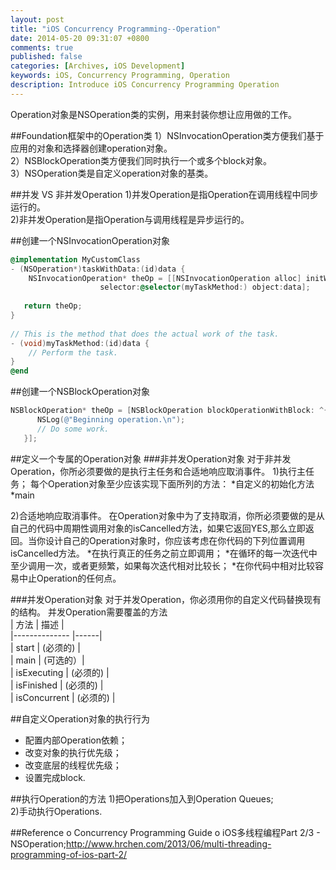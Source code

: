 ```yaml
---
layout: post
title: "iOS Concurrency Programming--Operation"
date: 2014-05-20 09:31:07 +0800
comments: true
published: false
categories: [Archives, iOS Development] 
keywords: iOS, Concurrency Programming, Operation
description: Introduce iOS Concurrency Programming Operation
---
```

Operation对象是NSOperation类的实例，用来封装你想让应用做的工作。

##Foundation框架中的Operation类
1）NSInvocationOperation类方便我们基于应用的对象和选择器创建operation对象。  
2）NSBlockOperation类方便我们同时执行一个或多个block对象。  
3）NSOperation类是自定义operation对象的基类。  

##并发 VS 非并发Operation
1)并发Operation是指Operation在调用线程中同步运行的。  
2)非并发Operation是指Operation与调用线程是异步运行的。

##创建一个NSInvocationOperation对象
``` objective-c
@implementation MyCustomClass
- (NSOperation*)taskWithData:(id)data {
    NSInvocationOperation* theOp = [[NSInvocationOperation alloc] initWithTarget:self
                    selector:@selector(myTaskMethod:) object:data];
 
   return theOp;
}
 
// This is the method that does the actual work of the task.
- (void)myTaskMethod:(id)data {
    // Perform the task.
}
@end
```

##创建一个NSBlockOperation对象
``` objective-c
NSBlockOperation* theOp = [NSBlockOperation blockOperationWithBlock: ^{
      NSLog(@"Beginning operation.\n");
      // Do some work.
   }];
```

##定义一个专属的Operation对象
###非并发Operation对象
对于非并发Operation，你所必须要做的是执行主任务和合适地响应取消事件。
1)执行主任务；
每个Operation对象至少应该实现下面所列的方法：
*自定义的初始化方法
*main

2)合适地响应取消事件。
在Operation对象中为了支持取消，你所必须要做的是从自己的代码中周期性调用对象的isCancelled方法，如果它返回YES,那么立即返回。当你设计自己的Operation对象时，你应该考虑在你代码的下列位置调用isCancelled方法。
*在执行真正的任务之前立即调用；
*在循环的每一次迭代中至少调用一次，或者更频繁，如果每次迭代相对比较长；
*在你代码中相对比较容易中止Operation的任何点。


###并发Operation对象
对于并发Operation，你必须用你的自定义代码替换现有的结构。
并发Operation需要覆盖的方法  
| 方法 			| 描述  |    
|--------------	|------|  
| start			| (必须的) |    
| main			| (可选的）|  
| isExecuting 	| (必须的) |   
| isFinished 	| (必须的) |   
| isConcurrent 	| (必须的) |    

##自定义Operation对象的执行行为
* 配置内部Operation依赖；
* 改变对象的执行优先级；
* 改变底层的线程优先级；
* 设置完成block.

##执行Operation的方法
1)把Operations加入到Operation Queues;  
2)手动执行Operations.

##Reference
o Concurrency Programming Guide
o iOS多线程编程Part 2/3 - NSOperation;http://www.hrchen.com/2013/06/multi-threading-programming-of-ios-part-2/  
